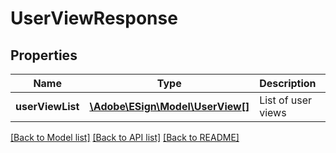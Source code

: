 # UserViewResponse

## Properties
Name | Type | Description | Notes
------------ | ------------- | ------------- | -------------
**userViewList** | [**\Adobe\ESign\Model\UserView[]**](UserView.md) | List of user views | [optional] 

[[Back to Model list]](../README.md#documentation-for-models) [[Back to API list]](../README.md#documentation-for-api-endpoints) [[Back to README]](../README.md)


